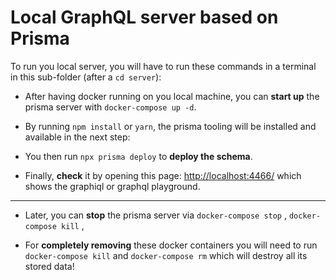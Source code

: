   # Local GraphQL server based on Prisma

To run you local server, you will have to run these commands in a
terminal in this sub-folder (after a `cd server`):

* After having docker running on you local machine, 
you can **start up** the prisma server with `docker-compose up -d`.

* By running `npm install` or `yarn`, the prisma tooling will be installed and available in the next step:

* You then run `npx prisma deploy` to **deploy the schema**.

* Finally, **check** it by opening this page: [http://localhost:4466/](http://localhost:4466/) which shows the graphiql or graphql playground.
---
* Later, you can **stop** the prisma server via `docker-compose stop` , 
`docker-compose kill` ,
  
* For **completely removing** these docker containers you will need to run `docker-compose kill` and `docker-compose rm` which will destroy all its stored data!  
